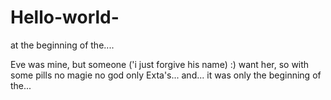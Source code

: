 # Hello-world-
at the beginning of the....

Eve was mine, but someone 
('i just forgive his name) :)
want her, so with some pills 
no magie no god
only Exta's...
and...
it was only the beginning of the...
